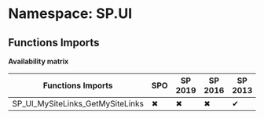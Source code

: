 # Namespace: SP.UI

## Functions Imports

**Availability matrix**

Functions Imports | SPO | SP 2019 | SP 2016 | SP 2013
----------|-----|---------|---------|--------
SP_UI_MySiteLinks_GetMySiteLinks | ✖ | ✖ | ✖ | ✔
